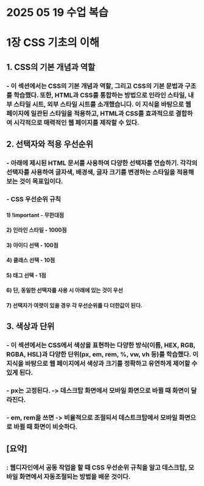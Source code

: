 # 2025 05 19 수업 복습
# 1장 CSS 기초의 이해

## 1. CSS의 기본 개념과 역할
### - 이 섹션에서는 CSS의 기본 개념과 역할, 그리고 CSS의 기본 문법과 구조를 학습했다. 또한, HTML과 CSS를 통합하는 방법으로 인라인 스타일, 내부 스타일 시트, 외부 스타일 시트를 소개했습니다. 이 지식을 바탕으로 웹 페이지에 일관된 스타일을 적용하고, HTML과 CSS를 효과적으로 결합하여 시각적으로 매력적인 웹 페이지를 제작할 수 있다.

## 2. 선택자와 적용 우선순위
### - 아래에 제시된 HTML 문서를 사용하여 다양한 선택자를 연습하기. 각각의 선택자를 사용하여 글자색, 배경색, 글자 크기를 변경하는 스타일을 적용해보는 것이 목표입이다.
### - CSS 우선순위 규칙
#### 1) !important - 무한대점
#### 2) 인라인 스타일 - 1000점
#### 3) 아이디 선택 - 100점
#### 4) 클래스 선택 - 10점
#### 5) 태그 선택 - 1점
#### 6) 단, 동일한 선택자를 사용 시 아래에 있는 것이 우선
#### 7) 선택자가 여렷이 있을 경우 각 우선순위를 다 더한값이 된다.

## 3. 색상과 단위
### - 이 섹션에서는 CSS에서 색상을 표현하는 다양한 방식(이름, HEX, RGB, RGBA, HSL)과 다양한 단위(px, em, rem, %, vw, vh 등)를 학습했다. 이 지식을 바탕으로 웹 페이지에서 색상과 크기를 정확하고 유연하게 제어할 수 있게 된다.
### - px는 고정된다. -> 데스크탑 화면에서 모바일 화면으로 바뀔 때 화면이 달라진다.
### - em, rem을 쓰면 -> 비율적으로 조절되서 데스트크탑에서 모바일 화면으로 바뀔 때 화면이 비슷하다.

## [요약]
### : 웹디자인에서 공동 작업을 할 때 CSS 우선순위 규칙을 알고 데스크탑, 모바일 화면에서 자동조절되는 방법을 배운 것이다.
